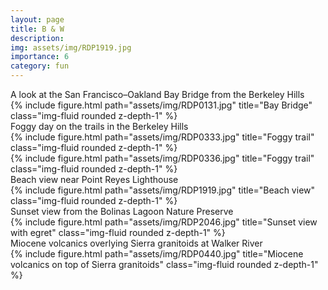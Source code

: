 ```yaml
---
layout: page
title: B & W
description: 
img: assets/img/RDP1919.jpg
importance: 6
category: fun
---
```

<div class="caption">
    A look at the San Francisco–Oakland Bay Bridge from the Berkeley Hills
</div>

<div class="row align-items-center">
    <div class="col-sm mt-3 mt-md-0">
        {% include figure.html path="assets/img/RDP0131.jpg" title="Bay Bridge" class="img-fluid rounded z-depth-1" %}
    </div>
</div>

<div class="caption">
    Foggy day on the trails in the Berkeley Hills
</div>

<div class="row align-items-center">
    <div class="col-sm mt-3 mt-md-0">
        {% include figure.html path="assets/img/RDP0333.jpg" title="Foggy trail" class="img-fluid rounded z-depth-1" %}
    </div>
</div>

<div class="row align-items-center">
    <div class="col-sm mt-3 mt-md-0">
        {% include figure.html path="assets/img/RDP0336.jpg" title="Foggy trail" class="img-fluid rounded z-depth-1" %}
    </div>
</div>

<div class="caption">
    Beach view near Point Reyes Lighthouse 
</div>

<div class="row align-items-center">
    <div class="col-sm mt-3 mt-md-0">
        {% include figure.html path="assets/img/RDP1919.jpg" title="Beach view" class="img-fluid rounded z-depth-1" %}
    </div>
</div>

<div class="caption">
    Sunset view from the Bolinas Lagoon Nature Preserve
</div>

<div class="row align-items-center">
    <div class="col-sm mt-3 mt-md-0">
        {% include figure.html path="assets/img/RDP2046.jpg" title="Sunset view with egret" class="img-fluid rounded z-depth-1" %}
    </div>
</div>

<div class="caption">
    Miocene volcanics overlying Sierra granitoids at Walker River
</div>

<div class="row align-items-center">
    <div class="col-sm mt-3 mt-md-0">
        {% include figure.html path="assets/img/RDP0440.jpg" title="Miocene volcanics on top of Sierra granitoids" class="img-fluid rounded z-depth-1" %}
    </div>
</div>